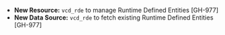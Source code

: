 * **New Resource:** `vcd_rde` to manage Runtime Defined Entities [GH-977]
* **New Data Source:** `vcd_rde` to fetch existing Runtime Defined Entities [GH-977]
